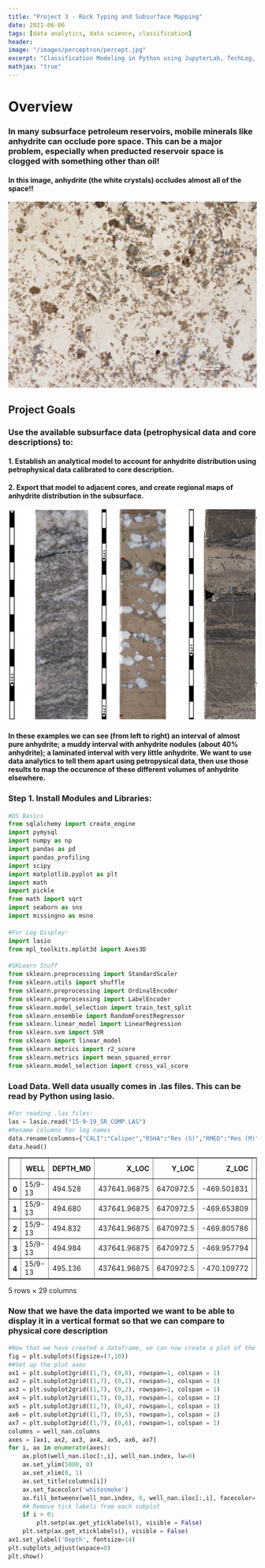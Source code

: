 ```yaml
---
title: "Project 3 - Rock Typing and Subsurface Mapping"
date: 2021-06-06
tags: [data analytics, data science, classification]
header:
image: "/images/perceptron/percept.jpg"
excerpt: "Classification Modeling in Python using JupyterLab, TechLog, and Petrel"
mathjax: "true"
---
```


# Overview
### In many subsurface petroleum reservoirs, mobile minerals like anhydrite can occlude pore space.  This can be a major problem, especially when preducted reservoir space is clogged with something other than oil!
#### In this image, anhydrite (the white crystals) occludes almost all of the space!!
![](/images/AnhydriteImages/Anhydrite_Pores.jpg)


## Project Goals
### Use the available subsurface data (petrophysical data and core descriptions) to:
#### 1. Establish an analytical model to account for anhydrite distribution using petrophysical data calibrated to core description.
#### 2. Export that model to adjacent cores, and create regional maps of anhydrite distribution in the subsurface.

![](/images/AnhydriteImages/Anhydrite_Cores.jpg)
#### In these examples we can see (from left to right) an interval of almost pure anhydrite; a muddy interval with anhydrite nodules (about 40% anhydrite); a laminated interval with very little anhydrite.  We want to use data analytics to tell them apart using petropysical data, then use those results to map the occurence of these different volumes of anhydrite elsewhere.


### Step 1. Install Modules and Libraries:
```python
#DS Basics
from sqlalchemy import create_engine
import pymysql
import numpy as np
import pandas as pd
import pandas_profiling
import scipy
import matplotlib.pyplot as plt
import math
import pickle
from math import sqrt
import seaborn as sns
import missingno as msno

#For Log Display:
import lasio
from mpl_toolkits.mplot3d import Axes3D

#SKLearn Stuff
from sklearn.preprocessing import StandardScaler
from sklearn.utils import shuffle
from sklearn.preprocessing import OrdinalEncoder
from sklearn.preprocessing import LabelEncoder
from sklearn.model_selection import train_test_split
from sklearn.ensemble import RandomForestRegressor
from sklearn.linear_model import LinearRegression
from sklearn.svm import SVR
from sklearn import linear_model
from sklearn.metrics import r2_score
from sklearn.metrics import mean_squared_error
from sklearn.model_selection import cross_val_score
```
### Load Data.  Well data usually comes in .las files.  This can be read by Python using lasio. 
```python
#For reading .las files:
las = lasio.read("15-9-19_SR_COMP.LAS")
#Rename columns for log names
data.rename(columns={"CALI":"Caliper","RSHA":"Res (S)","RMED":"Res (M)","RDEP":"Res (Dp)","RHOB":"Density (rhob)", "GR":"GR(raw)","ROP":"ROP", "DTS":"Sonic (ShSl)","DCAL":"Diff. Cal.","DRHO":"Density (corr)","RMIC":"Res (Mic)","ROPA":"ROP (avg)","RXO":"Res (flu)","FORCE_2020_LITHOFACIES_LITHOLOGY":"LITHOLOGY","FORCE_2020_LITHOFACIES_CONFIDENCE":"LITHOLOGY (conf)"}, inplace=True)
data.head()
```

<div>
<style scoped>
    .dataframe tbody tr th:only-of-type {
        vertical-align: middle;
    }

    .dataframe tbody tr th {
        vertical-align: top;
    }

    .dataframe thead th {
        text-align: right;
    }
</style>
<table border="1" class="dataframe">
  <thead>
    <tr style="text-align: right;">
      <th></th>
      <th>WELL</th>
      <th>DEPTH_MD</th>
      <th>X_LOC</th>
      <th>Y_LOC</th>
      <th>Z_LOC</th>
      <th>GROUP</th>
      <th>FORMATION</th>
      <th>Caliper</th>
      <th>Res (S)</th>
      <th>Res (M)</th>
      <th>...</th>
      <th>ROP</th>
      <th>Sonic (ShSl)</th>
      <th>Diff. Cal.</th>
      <th>Density (corr)</th>
      <th>MUDWEIGHT</th>
      <th>Res (Mic)</th>
      <th>ROP (avg)</th>
      <th>Res (flu)</th>
      <th>LITHOLOGY</th>
      <th>LITHOLOGY (conf)</th>
    </tr>
  </thead>
  <tbody>
    <tr>
      <th>0</th>
      <td>15/9-13</td>
      <td>494.528</td>
      <td>437641.96875</td>
      <td>6470972.5</td>
      <td>-469.501831</td>
      <td>KHUFF FM.</td>
      <td>NaN</td>
      <td>19.480835</td>
      <td>NaN</td>
      <td>1.611410</td>
      <td>...</td>
      <td>34.636410</td>
      <td>NaN</td>
      <td>NaN</td>
      <td>-0.574928</td>
      <td>NaN</td>
      <td>NaN</td>
      <td>NaN</td>
      <td>NaN</td>
      <td>65000</td>
      <td>1.0</td>
    </tr>
    <tr>
      <th>1</th>
      <td>15/9-13</td>
      <td>494.680</td>
      <td>437641.96875</td>
      <td>6470972.5</td>
      <td>-469.653809</td>
      <td>KHUFF FM.</td>
      <td>NaN</td>
      <td>19.468800</td>
      <td>NaN</td>
      <td>1.618070</td>
      <td>...</td>
      <td>34.636410</td>
      <td>NaN</td>
      <td>NaN</td>
      <td>-0.570188</td>
      <td>NaN</td>
      <td>NaN</td>
      <td>NaN</td>
      <td>NaN</td>
      <td>65000</td>
      <td>1.0</td>
    </tr>
    <tr>
      <th>2</th>
      <td>15/9-13</td>
      <td>494.832</td>
      <td>437641.96875</td>
      <td>6470972.5</td>
      <td>-469.805786</td>
      <td>KHUFF FM.</td>
      <td>NaN</td>
      <td>19.468800</td>
      <td>NaN</td>
      <td>1.626459</td>
      <td>...</td>
      <td>34.779556</td>
      <td>NaN</td>
      <td>NaN</td>
      <td>-0.574245</td>
      <td>NaN</td>
      <td>NaN</td>
      <td>NaN</td>
      <td>NaN</td>
      <td>65000</td>
      <td>1.0</td>
    </tr>
    <tr>
      <th>3</th>
      <td>15/9-13</td>
      <td>494.984</td>
      <td>437641.96875</td>
      <td>6470972.5</td>
      <td>-469.957794</td>
      <td>KHUFF FM.</td>
      <td>NaN</td>
      <td>19.459282</td>
      <td>NaN</td>
      <td>1.621594</td>
      <td>...</td>
      <td>39.965164</td>
      <td>NaN</td>
      <td>NaN</td>
      <td>-0.586315</td>
      <td>NaN</td>
      <td>NaN</td>
      <td>NaN</td>
      <td>NaN</td>
      <td>65000</td>
      <td>1.0</td>
    </tr>
    <tr>
      <th>4</th>
      <td>15/9-13</td>
      <td>495.136</td>
      <td>437641.96875</td>
      <td>6470972.5</td>
      <td>-470.109772</td>
      <td>KHUFF FM.</td>
      <td>NaN</td>
      <td>19.453100</td>
      <td>NaN</td>
      <td>1.602679</td>
      <td>...</td>
      <td>57.483765</td>
      <td>NaN</td>
      <td>NaN</td>
      <td>-0.597914</td>
      <td>NaN</td>
      <td>NaN</td>
      <td>NaN</td>
      <td>NaN</td>
      <td>65000</td>
      <td>1.0</td>
    </tr>
  </tbody>
</table>
<p>5 rows × 29 columns</p>
</div>

### Now that we have the data imported we want to be able to display it in a vertical format so that we can compare to physical core description
```python
#Now that we have created a dataframe, we can now create a plot of the well.
fig = plt.subplots(figsize=(7,10))
##Set up the plot axes
ax1 = plt.subplot2grid((1,7), (0,0), rowspan=1, colspan = 1) 
ax2 = plt.subplot2grid((1,7), (0,1), rowspan=1, colspan = 1)
ax3 = plt.subplot2grid((1,7), (0,2), rowspan=1, colspan = 1)
ax4 = plt.subplot2grid((1,7), (0,3), rowspan=1, colspan = 1)
ax5 = plt.subplot2grid((1,7), (0,4), rowspan=1, colspan = 1)
ax6 = plt.subplot2grid((1,7), (0,5), rowspan=1, colspan = 1)
ax7 = plt.subplot2grid((1,7), (0,6), rowspan=1, colspan = 1)
columns = well_nan.columns
axes = [ax1, ax2, ax3, ax4, ax5, ax6, ax7]
for i, ax in enumerate(axes):
    ax.plot(well_nan.iloc[:,i], well_nan.index, lw=0)
    ax.set_ylim(5000, 0)
    ax.set_xlim(0, 1)
    ax.set_title(columns[i])
    ax.set_facecolor('whitesmoke')
    ax.fill_betweenx(well_nan.index, 0, well_nan.iloc[:,i], facecolor='red')
    ## Remove tick labels from each subplot
    if i > 0:
        plt.setp(ax.get_yticklabels(), visible = False)
    plt.setp(ax.get_xticklabels(), visible = False)
ax1.set_ylabel('Depth', fontsize=14)
plt.subplots_adjust(wspace=0)
plt.show()

